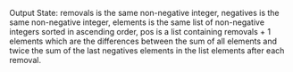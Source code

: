 Output State: removals is the same non-negative integer, negatives is the same non-negative integer, elements is the same list of non-negative integers sorted in ascending order, pos is a list containing removals + 1 elements which are the differences between the sum of all elements and twice the sum of the last negatives elements in the list elements after each removal.